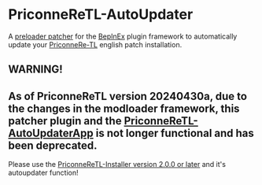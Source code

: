 # PriconneReTL-AutoUpdater
A [preloader patcher](https://docs.bepinex.dev/master/articles/dev_guide/preloader_patchers.html) for the [BepInEx](https://github.com/BepInEx/BepInEx) plugin framework to automatically update your [PriconneRe-TL](https://github.com/ImaterialC/PriconneRe-TL) english patch installation.

## WARNING!  
## As of PriconneReTL version 20240430a, due to the changes in the modloader framework, this patcher plugin and the [PriconneReTL-AutoUpdaterApp](https://github.com/tynave/PriconneReTL-AutoUpdaterApp) is not longer functional and has been deprecated.
Please use the [PriconneReTL-Installer version 2.0.0 or later](https://github.com/tynave/PriconneReTL-Installer/releases) and it's autoupdater function!
